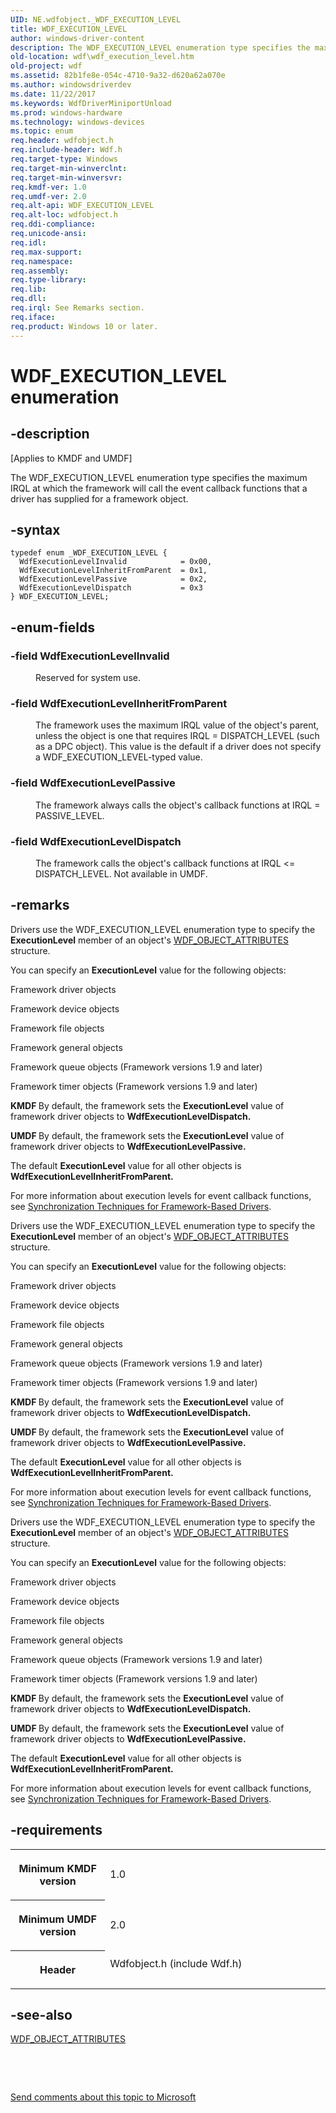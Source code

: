 ```yaml
---
UID: NE.wdfobject._WDF_EXECUTION_LEVEL
title: WDF_EXECUTION_LEVEL
author: windows-driver-content
description: The WDF_EXECUTION_LEVEL enumeration type specifies the maximum IRQL at which the framework will call the event callback functions that a driver has supplied for a framework object.
old-location: wdf\wdf_execution_level.htm
old-project: wdf
ms.assetid: 82b1fe8e-054c-4710-9a32-d620a62a070e
ms.author: windowsdriverdev
ms.date: 11/22/2017
ms.keywords: WdfDriverMiniportUnload
ms.prod: windows-hardware
ms.technology: windows-devices
ms.topic: enum
req.header: wdfobject.h
req.include-header: Wdf.h
req.target-type: Windows
req.target-min-winverclnt: 
req.target-min-winversvr: 
req.kmdf-ver: 1.0
req.umdf-ver: 2.0
req.alt-api: WDF_EXECUTION_LEVEL
req.alt-loc: wdfobject.h
req.ddi-compliance: 
req.unicode-ansi: 
req.idl: 
req.max-support: 
req.namespace: 
req.assembly: 
req.type-library: 
req.lib: 
req.dll: 
req.irql: See Remarks section.
req.iface: 
req.product: Windows 10 or later.
---
```


# WDF_EXECUTION_LEVEL enumeration



## -description
<p class="CCE_Message">[Applies to KMDF and UMDF]</p>
<p>The WDF_EXECUTION_LEVEL enumeration type specifies the maximum IRQL at which the framework will call the event callback functions that a driver has supplied for a framework object.</p>


## -syntax

````
typedef enum _WDF_EXECUTION_LEVEL { 
  WdfExecutionLevelInvalid            = 0x00,
  WdfExecutionLevelInheritFromParent  = 0x1,
  WdfExecutionLevelPassive            = 0x2,
  WdfExecutionLevelDispatch           = 0x3
} WDF_EXECUTION_LEVEL;
````


## -enum-fields
<dl>

### -field <a id="WdfExecutionLevelInvalid"></a><a id="wdfexecutionlevelinvalid"></a><a id="WDFEXECUTIONLEVELINVALID"></a><b>WdfExecutionLevelInvalid</b>

<dd>
<p>Reserved for system use.</p>
</dd>

### -field <a id="WdfExecutionLevelInheritFromParent"></a><a id="wdfexecutionlevelinheritfromparent"></a><a id="WDFEXECUTIONLEVELINHERITFROMPARENT"></a><b>WdfExecutionLevelInheritFromParent</b>

<dd>
<p>The framework uses the maximum IRQL value of the object's parent, unless the object is one that requires IRQL = DISPATCH_LEVEL (such as a DPC object). This value is the default if a driver does not specify a WDF_EXECUTION_LEVEL-typed value.</p>
</dd>

### -field <a id="WdfExecutionLevelPassive"></a><a id="wdfexecutionlevelpassive"></a><a id="WDFEXECUTIONLEVELPASSIVE"></a><b>WdfExecutionLevelPassive</b>

<dd>
<p>The framework always calls the object's callback functions at IRQL = PASSIVE_LEVEL.</p>
</dd>

### -field <a id="WdfExecutionLevelDispatch"></a><a id="wdfexecutionleveldispatch"></a><a id="WDFEXECUTIONLEVELDISPATCH"></a><b>WdfExecutionLevelDispatch</b>

<dd>
<p>The framework calls the object's callback functions at IRQL &lt;= DISPATCH_LEVEL. Not available in UMDF.</p>
</dd>
</dl>

## -remarks
<p>Drivers use the WDF_EXECUTION_LEVEL enumeration type to specify the <b>ExecutionLevel</b> member of an object's <a href="https://msdn.microsoft.com/library/windows/hardware/ff552400">WDF_OBJECT_ATTRIBUTES</a> structure.</p>

<p>You can specify an <b>ExecutionLevel</b> value for the following objects:</p>

<p>Framework driver objects</p>

<p>Framework device objects</p>

<p>Framework file objects</p>

<p>Framework general objects</p>

<p>Framework queue objects (Framework versions 1.9 and later)</p>

<p>Framework timer objects (Framework versions 1.9 and later)</p>

<p><b>KMDF </b>By default, the framework sets the <b>ExecutionLevel</b> value of framework driver objects to <b>WdfExecutionLevelDispatch.</b></p>

<p><b>UMDF </b>By default, the framework sets the <b>ExecutionLevel</b> value of framework driver objects to <b>WdfExecutionLevelPassive.</b></p>

<p>The default <b>ExecutionLevel</b> value for all other objects is <b>WdfExecutionLevelInheritFromParent.</b></p>

<p>For more information about execution levels for event callback functions, see <a href="wdf.synchronization_techniques_for_wdf_drivers">Synchronization Techniques for Framework-Based Drivers</a>.</p>

<p>Drivers use the WDF_EXECUTION_LEVEL enumeration type to specify the <b>ExecutionLevel</b> member of an object's <a href="https://msdn.microsoft.com/library/windows/hardware/ff552400">WDF_OBJECT_ATTRIBUTES</a> structure.</p>

<p>You can specify an <b>ExecutionLevel</b> value for the following objects:</p>

<p>Framework driver objects</p>

<p>Framework device objects</p>

<p>Framework file objects</p>

<p>Framework general objects</p>

<p>Framework queue objects (Framework versions 1.9 and later)</p>

<p>Framework timer objects (Framework versions 1.9 and later)</p>

<p><b>KMDF </b>By default, the framework sets the <b>ExecutionLevel</b> value of framework driver objects to <b>WdfExecutionLevelDispatch.</b></p>

<p><b>UMDF </b>By default, the framework sets the <b>ExecutionLevel</b> value of framework driver objects to <b>WdfExecutionLevelPassive.</b></p>

<p>The default <b>ExecutionLevel</b> value for all other objects is <b>WdfExecutionLevelInheritFromParent.</b></p>

<p>For more information about execution levels for event callback functions, see <a href="wdf.synchronization_techniques_for_wdf_drivers">Synchronization Techniques for Framework-Based Drivers</a>.</p>

<p>Drivers use the WDF_EXECUTION_LEVEL enumeration type to specify the <b>ExecutionLevel</b> member of an object's <a href="https://msdn.microsoft.com/library/windows/hardware/ff552400">WDF_OBJECT_ATTRIBUTES</a> structure.</p>

<p>You can specify an <b>ExecutionLevel</b> value for the following objects:</p>

<p>Framework driver objects</p>

<p>Framework device objects</p>

<p>Framework file objects</p>

<p>Framework general objects</p>

<p>Framework queue objects (Framework versions 1.9 and later)</p>

<p>Framework timer objects (Framework versions 1.9 and later)</p>

<p><b>KMDF </b>By default, the framework sets the <b>ExecutionLevel</b> value of framework driver objects to <b>WdfExecutionLevelDispatch.</b></p>

<p><b>UMDF </b>By default, the framework sets the <b>ExecutionLevel</b> value of framework driver objects to <b>WdfExecutionLevelPassive.</b></p>

<p>The default <b>ExecutionLevel</b> value for all other objects is <b>WdfExecutionLevelInheritFromParent.</b></p>

<p>For more information about execution levels for event callback functions, see <a href="wdf.synchronization_techniques_for_wdf_drivers">Synchronization Techniques for Framework-Based Drivers</a>.</p>

## -requirements
<table>
<tr>
<th width="30%">
<p>Minimum KMDF version</p>
</th>
<td width="70%">
<p>1.0</p>
</td>
</tr>
<tr>
<th width="30%">
<p>Minimum UMDF version</p>
</th>
<td width="70%">
<p>2.0</p>
</td>
</tr>
<tr>
<th width="30%">
<p>Header</p>
</th>
<td width="70%">
<dl>
<dt>Wdfobject.h (include Wdf.h)</dt>
</dl>
</td>
</tr>
</table>

## -see-also
<dl>
<dt>
<a href="https://msdn.microsoft.com/library/windows/hardware/ff552400">WDF_OBJECT_ATTRIBUTES</a>
</dt>
</dl>
<p> </p>
<p> </p>
<p><a href="mailto:wsddocfb@microsoft.com?subject=Documentation%20feedback [wdf\wdf]:%20WDF_EXECUTION_LEVEL enumeration%20 RELEASE:%20(11/22/2017)&amp;body=%0A%0APRIVACY STATEMENT%0A%0AWe use your feedback to improve the documentation. We don't use your email address for any other purpose, and we'll remove your email address from our system after the issue that you're reporting is fixed. While we're working to fix this issue, we might send you an email message to ask for more info. Later, we might also send you an email message to let you know that we've addressed your feedback.%0A%0AFor more info about Microsoft's privacy policy, see http://privacy.microsoft.com/en-us/default.aspx." title="Send comments about this topic to Microsoft">Send comments about this topic to Microsoft</a></p>
